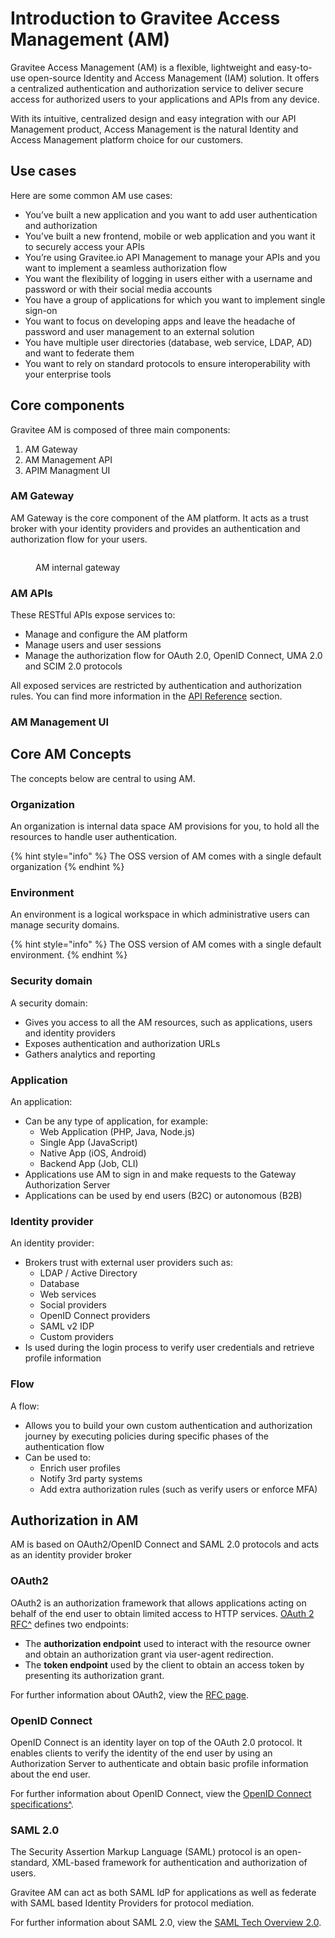 # Introduction to Gravitee Access Management (AM)

Gravitee Access Management (AM) is a flexible, lightweight and easy-to-use open-source Identity and Access Management (IAM) solution. It offers a centralized authentication and authorization service to deliver secure access for authorized users to your applications and APIs from any device.

With its intuitive, centralized design and easy integration with our API Management product, Access Management is the natural Identity and Access Management platform choice for our customers.

## Use cases

Here are some common AM use cases:

* You’ve built a new application and you want to add user authentication and authorization
* You’ve built a new frontend, mobile or web application and you want it to securely access your APIs
* You’re using Gravitee.io API Management to manage your APIs and you want to implement a seamless authorization flow
* You want the flexibility of logging in users either with a username and password or with their social media accounts
* You have a group of applications for which you want to implement single sign-on
* You want to focus on developing apps and leave the headache of password and user management to an external solution
* You have multiple user directories (database, web service, LDAP, AD) and want to federate them
* You want to rely on standard protocols to ensure interoperability with your enterprise tools

## Core components

Gravitee AM is composed of three main components:

1. AM Gateway
2. AM Management API
3. APIM Managment UI

### AM Gateway

AM Gateway is the core component of the AM platform. It acts as a trust broker with your identity providers and provides an authentication and authorization flow for your users.

<figure><img src="https://docs.gravitee.io/images/am/current/graviteeio-am-overview-components-gateway.png" alt=""><figcaption><p>AM internal gateway</p></figcaption></figure>

### AM APIs

These RESTful APIs expose services to:

* Manage and configure the AM platform
* Manage users and user sessions
* Manage the authorization flow for OAuth 2.0, OpenID Connect, UMA 2.0 and SCIM 2.0 protocols

All exposed services are restricted by authentication and authorization rules. You can find more information in the [API Reference](https://docs.gravitee.io/am/current/am\_devguide\_protocols\_overview.html) section.

### AM Management UI



## Core AM Concepts

The concepts below are central to using AM.

### Organization

An organization is internal data space AM provisions for you, to hold all the resources to handle user authentication.

{% hint style="info" %}
The OSS version of AM comes with a single default organization
{% endhint %}

### Environment

An environment is a logical workspace in which administrative users can manage security domains.

{% hint style="info" %}
The OSS version of AM comes with a single default environment.
{% endhint %}

### Security domain

A security domain:

* Gives you access to all the AM resources, such as applications, users and identity providers
* Exposes authentication and authorization URLs
* Gathers analytics and reporting

### Application

An application:

* Can be any type of application, for example:
  * Web Application (PHP, Java, Node.js)
  * Single App (JavaScript)
  * Native App (iOS, Android)
  * Backend App (Job, CLI)
* Applications use AM to sign in and make requests to the Gateway Authorization Server
* Applications can be used by end users (B2C) or autonomous (B2B)

### Identity provider

An identity provider:

* Brokers trust with external user providers such as:
  * LDAP / Active Directory
  * Database
  * Web services
  * Social providers
  * OpenID Connect providers
  * SAML v2 IDP
  * Custom providers
* Is used during the login process to verify user credentials and retrieve profile information

### Flow

A flow:

* Allows you to build your own custom authentication and authorization journey by executing policies during specific phases of the authentication flow
* Can be used to:
  * Enrich user profiles
  * Notify 3rd party systems
  * Add extra authorization rules (such as verify users or enforce MFA)

## Authorization in AM

AM is based on OAuth2/OpenID Connect and SAML 2.0 protocols and acts as an identity provider broker

### OAuth2

OAuth2 is an authorization framework that allows applications acting on behalf of the end user to obtain limited access to HTTP services. [OAuth 2 RFC^](https://tools.ietf.org/html/rfc6749) defines two endpoints:

* The **authorization endpoint** used to interact with the resource owner and obtain an authorization grant via user-agent redirection.
* The **token endpoint** used by the client to obtain an access token by presenting its authorization grant.

For further information about OAuth2, view the [RFC page](https://tools.ietf.org/html/rfc6749).

### OpenID Connect

OpenID Connect is an identity layer on top of the OAuth 2.0 protocol. It enables clients to verify the identity of the end user by using an Authorization Server to authenticate and obtain basic profile information about the end user.

For further information about OpenID Connect, view the [OpenID Connect specifications^](http://openid.net/specs/openid-connect-core-1\_0.html).

### SAML 2.0

The Security Assertion Markup Language (SAML) protocol is an open-standard, XML-based framework for authentication and authorization of users.

Gravitee AM can act as both SAML IdP for applications as well as federate with SAML based Identity Providers for protocol mediation.

For further information about SAML 2.0, view the [SAML Tech Overview 2.0](http://docs.oasis-open.org/security/saml/Post2.0/sstc-saml-tech-overview-2.0.html).
